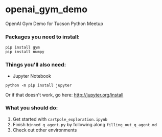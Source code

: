# openai_gym_demo
OpenAI Gym Demo for Tucson Python Meetup

### Packages you need to install:

```
pip install gym
pip install numpy
```

### Things you'll also need:

* Jupyter Notebook

```
python -m pip install jupyter
```

Or if that doesn't work, go here: http://jupyter.org/install

### What you should do:

1. Get started with `cartpole_exploration.ipynb`
2. Finish `binned_q_agent.py` by following along `filling_out_q_agent.md`
3. Check out other environments
